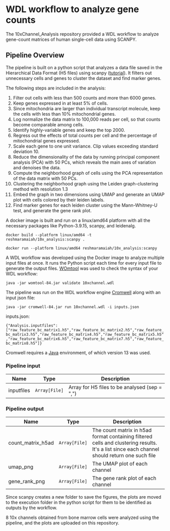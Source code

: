 # WDL workflow to analyze gene counts

The 10xChannel_Analysis repository provided a WDL workflow to analyze gene-count matrices of human single-cell data using SCANPY.

## Pipeline Overview ##

The pipeline is built on a python script that analyzes a data file saved in the Hierarchical Data Format (H5 files) using scanpy ([tutorial](https://scanpy-tutorials.readthedocs.io/en/latest/pbmc3k.html)). It filters out unnecessary cells and genes to cluster the dataset and find marker genes.

The following steps are included in the analysis:
1. Filter out cells with less than 500 counts and more than 6000 genes.
2. Keep genes expressed in at least 5% of cells.
3. Since mitochondria are larger than individual transcript molecule, keep the cells with less than 10% mitochondrial genes.
4. Log normalize the data matrix to 100,000 reads per cell, so that counts become comparable among cells.
5. Identify highly-variable genes and keep the top 2000.
6. Regress out the effects of total counts per cell and the percentage of mitochondrial genes expressed. 
7. Scale each gene to one unit variance. Clip values exceeding standard deviation 10.
8. Reduce the dimensionality of the data by running principal component analysis (PCA) with 50 PCs, which reveals the main axes of variation and denoises the data.
9. Compute the neighborhood graph of cells using the PCA representation of the data matrix with 50 PCs.
10. Clustering the neighborhood graph using the Leiden graph-clustering method with resolution 1.3
11. Embed the graph in two dimensions using UMAP and generate an UMAP plot with cells colored by their leiden labels.
12. Find marker genes for each leiden cluster using the Mann-Whitney-U test, and generate the gene rank plot.

A docker image is built and run on a linux/amd64 platform with all the necessary packages like Python-3.9.15, scanpy, and leidenalg.

`docker build --platform linux/amd64 -t reshmaramaiah/10x_analysis:scanpy .`

`docker run --platform linux/amd64 reshmaramaiah/10x_analysis:scanpy`

A WDL workflow was developed using the Docker image to analyze multiple input files at once. It runs the Python script each time for every input file to generate the output files. [WOmtool](https://github.com/broadinstitute/cromwell/releases) was used to check the syntax of your WDL workflow:

`java -jar womtool-84.jar validate 10xchannel.wdl`

The pipeline was run on the WDL workflow engine [Cromwell](https://github.com/broadinstitute/cromwell/releases) along with an input json file:

`java -jar cromwell-84.jar run 10xchannel.wdl -i inputs.json`

inputs.json:

`{"Analysis.inputfiles":["raw_feature_bc_matrix1.h5","raw_feature_bc_matrix2.h5","raw_feature_bc_matrix3.h5","raw_feature_bc_matrix4.h5","raw_feature_bc_matrix5.h5","raw_feature_bc_matrix6.h5","raw_feature_bc_matrix7.h5","raw_feature_bc_matrix8.h5"]}`

Cromwell requires a [Java](https://www.oracle.com/java/technologies/javase/jdk13-archive-downloads.html) environment, of which version 13 was used.

### Pipeline input ###
| Name | Type | Description |
| --- | --- | --- |
| inputfiles | `Array[File]` | Array for H5 files to be analysed (sep = ",") |

### Pipeline output ###
| Name | Type | Description |
| --- | --- | --- |
| count_matrix_h5ad | `Array[File]` | The count matrix in h5ad format containing filtered cells and clustering results. It's a list since each channel should return one such file |
| umap_png | `Array[File]` | The UMAP plot of each channel |
| gene_rank_png | `Array[File]` | The gene rank plot of each channel |

Since scanpy creates a new folder to save the figures, the plots are moved to the execution folder in the python script for them to be identified as outputs by the workflow.

8 10x channels obtained from bone marrow cells were analyzed using the pipeline, and the plots are uploaded on this repository.
